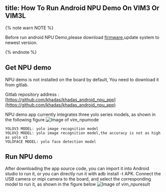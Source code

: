title: How To Run Android NPU Demo On VIM3 Or VIM3L
---

{% note warn NOTE %}

Before run android NPU Demo,please download [firmware](/zh-cn/firmware/Vim3AndroidFirmware.html),update system to newest version.

{% endnote %}


## Get NPU demo

NPU demo is not installed on the board by default, You need to download it from gitlab.

Gitlab repository address :[https://github.com/khadas/khadas_android_npu_app](https://github.com/khadas/khadas_android_npu_app)

NPU demo app currently integrates three yolo series models, as shown in the following figure
![Image of vim_npumode](/images/vim3/npumode.png)

```
YOLOV3 MODEL: yolo image recognition model
YOLOV2 MODEL: yolo image recognition model,the accuracy is not as high as yolo v3
YOLOFACE MODEL: yolo face detection model
```
## Run NPU demo
After downloading the app source code, you can import it into Android studio to run it, or you can directly run it with adb install -t APK. Connect the USB camera or mipi camera to the board, and select the corresponding model to run it, as shown in the figure below
![Image of vim_npuresult](/images/vim3/npuresult.png)



